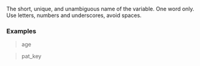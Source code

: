 The short, unique, and unambiguous name of the variable. One word only. Use letters, numbers and underscores, avoid spaces.

### Examples

> age

> pat_key
